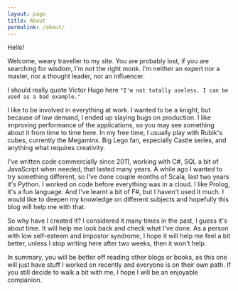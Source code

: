 ```yaml
---
layout: page
title: About
permalink: /about/
---
```


Hello!

Welcome, weary traveller to my site. You are probably lost, if you are searching for wisdom, I'm not the right monk. I'm neither an expert nor a master, nor a thought leader, nor an influencer.

I should really quote Victor Hugo here `"I'm not totally useless. I can be used as a bad example."`

I like to be involved in everything at work. I wanted to be a knight, but because of low demand, I ended up slaying bugs on production. I like improving performance of the applications, so you may see something about it from time to time here. In my free time, I usually play with Rubik's cubes, currently the Megaminx. Big Lego fan, especially Castle series, and anything what requires creativity.

I've written code commercially since 2011, working with C#, SQL a bit of JavaScript when needed, that lasted many years. A while ago I wanted to try something different, so I've done couple months of Scala, last two years it's Python. I worked on code before everything was in a cloud. I like Prolog, it's a fun language. And I've learnt a bit of F#, but I haven't used it much. I would like to deepen my knowledge on different subjects and hopefully this blog will help me with that.

So why have I created it? I considered it many times in the past, I guess it's about time. It will help me look back and check what I've done. As a person with low self-esteem and impostor syndrome, I hope it will help me feel a bit better, unless I stop writing here after two weeks, then it won't help.

In summary, you will be better off reading other blogs or books, as this one will just have stuff I worked on recently and everyone is on their own path. If you still decide to walk a bit with me, I hope I will be an enjoyable companion.